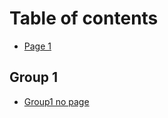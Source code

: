 # Table of contents

* [Page 1](README.md)

## Group 1

* [Group1 no page](group-1/group1-no-page.md)
